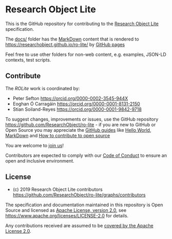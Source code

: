 # Research Object Lite

This is the GitHub repository for contributing to the [Research Object Lite](https://researchobject.github.io/ro-lite/) specification.

The [docs/](docs/) folder has the [MarkDown](https://guides.github.com/features/mastering-markdown) content that is rendered to <https://researchobject.github.io/ro-lite/> by [GitHub pages](https://pages.github.com/)

Feel free to use other folders for non-web content, e.g. examples, JSON-LD contexts, test scripts.

## Contribute

The _ROLite_ work is coordinated by:

* Peter Sefton <https://orcid.org/0000-0002-3545-944X>
* Eoghan Ó Carragáin <https://orcid.org/0000-0001-8131-2150>
* Stian Soiland-Reyes <https://orcid.org/0000-0001-9842-9718>


To suggest changes, improvements or issues, use the GitHub repository
<https://github.com/ResearchObject/ro-lite> - if you are new to GitHub or Open
Source you may appreciate the [GitHub guides](https://guides.github.com/) like
[Hello World](https://guides.github.com/activities/hello-world/),
[MarkDown](https://guides.github.com/features/mastering-markdown/) and [How to
contribute to open source](https://opensource.guide/how-to-contribute/)

You are welcome to [join
us](https://github.com/ResearchObject/ro-lite/issues/1)! 

Contributors are expected to comply with our [Code of Conduct](CODE_OF_CONDUCT.md)
to ensure an open and inclusive environment.

## License

* (c) 2019 Research Object Lite contributors <https://github.com/ResearchObject/ro-lite/graphs/contributors>

The specification and documentation maintained in this repository is Open Source and licensed as [Apache License, version 2.0](LICENSE), see <https://www.apache.org/licenses/LICENSE-2.0> for details.

Any contributions received are assumed to be [covered by the Apache License 2.0](https://www.apache.org/licenses/LICENSE-2.0#contributions).

